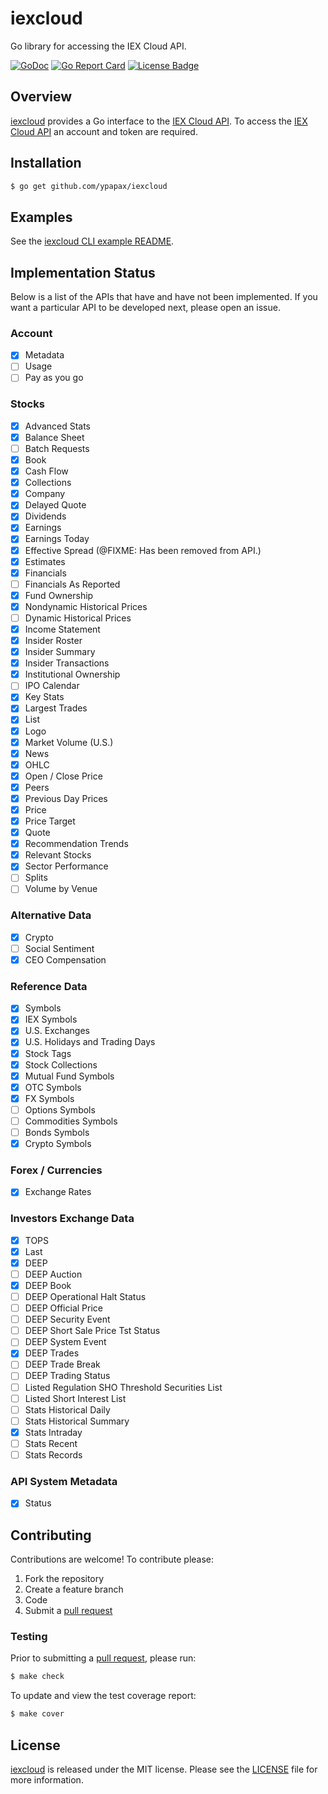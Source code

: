 # iexcloud

Go library for accessing the IEX Cloud API.

[![GoDoc][godoc badge]][godoc link]
[![Go Report Card][report badge]][report card]
[![License Badge][license badge]][LICENSE]

## Overview

[iexcloud][] provides a Go interface to the [IEX Cloud API][1]. To
access the [IEX Cloud API][1] an account and token are required.

## Installation

```bash
$ go get github.com/ypapax/iexcloud
```

## Examples

See the [iexcloud CLI example README][2].

## Implementation Status

Below is a list of the APIs that have and have not been implemented. If
you want a particular API to be developed next, please open an issue.

### Account

- [x] Metadata
- [ ] Usage
- [ ] Pay as you go

### Stocks

- [x] Advanced Stats
- [x] Balance Sheet
- [ ] Batch Requests
- [x] Book
- [x] Cash Flow
- [x] Collections
- [x] Company
- [x] Delayed Quote
- [x] Dividends
- [x] Earnings
- [x] Earnings Today
- [x] Effective Spread (@FIXME: Has been removed from API.)
- [x] Estimates
- [x] Financials
- [ ] Financials As Reported
- [x] Fund Ownership
- [x] Nondynamic Historical Prices
- [ ] Dynamic Historical Prices
- [x] Income Statement
- [x] Insider Roster
- [x] Insider Summary
- [x] Insider Transactions
- [x] Institutional Ownership
- [ ] IPO Calendar
- [x] Key Stats
- [x] Largest Trades
- [x] List
- [x] Logo
- [x] Market Volume (U.S.)
- [x] News
- [x] OHLC
- [x] Open / Close Price
- [x] Peers
- [x] Previous Day Prices
- [x] Price
- [x] Price Target
- [x] Quote
- [x] Recommendation Trends
- [x] Relevant Stocks
- [x] Sector Performance
- [ ] Splits
- [ ] Volume by Venue

### Alternative Data

- [x] Crypto
- [ ] Social Sentiment
- [x] CEO Compensation

### Reference Data

- [x] Symbols
- [x] IEX Symbols
- [x] U.S. Exchanges
- [x] U.S. Holidays and Trading Days
- [x] Stock Tags
- [x] Stock Collections
- [x] Mutual Fund Symbols
- [x] OTC Symbols
- [x] FX Symbols
- [ ] Options Symbols
- [ ] Commodities Symbols
- [ ] Bonds Symbols
- [x] Crypto Symbols

### Forex / Currencies

- [x] Exchange Rates

### Investors Exchange Data

- [x] TOPS
- [x] Last
- [x] DEEP
- [ ] DEEP Auction
- [x] DEEP Book
- [ ] DEEP Operational Halt Status
- [ ] DEEP Official Price
- [ ] DEEP Security Event
- [ ] DEEP Short Sale Price Tst Status
- [ ] DEEP System Event
- [x] DEEP Trades
- [ ] DEEP Trade Break
- [ ] DEEP Trading Status
- [ ] Listed Regulation SHO Threshold Securities List
- [ ] Listed Short Interest List
- [ ] Stats Historical Daily
- [ ] Stats Historical Summary
- [x] Stats Intraday
- [ ] Stats Recent
- [ ] Stats Records

### API System Metadata

- [x] Status

## Contributing

Contributions are welcome! To contribute please:

1. Fork the repository
2. Create a feature branch
3. Code
4. Submit a [pull request][]

### Testing

Prior to submitting a [pull request][], please run:

```bash
$ make check
```

To update and view the test coverage report:

```bash
$ make cover
```

## License

[iexcloud][] is released under the MIT license. Please see the
[LICENSE][] file for more information.

[1]: https://iexcloud.io
[2]: https://github.com/ypapax/iexcloud/blob/master/examples/iexcloud/README.md
[iexcloud]: https://github.com/ypapax/iexcloud
[godoc badge]: https://godoc.org/github.com/ypapax/iexcloud?status.svg
[godoc link]: https://godoc.org/github.com/ypapax/iexcloud
[LICENSE]: https://github.com/ypapax/iexcloud/blob/master/LICENSE
[license badge]: https://img.shields.io/badge/license-MIT-blue.svg
[pull request]: https://help.github.com/articles/using-pull-requests
[report badge]: https://goreportcard.com/badge/github.com/ypapax/iexcloud
[report card]: https://goreportcard.com/report/github.com/ypapax/iexcloud
